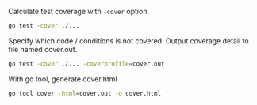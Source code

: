 Calculate test coverage with `-cover` option.

```bash
go test -cover ./...
```

Specify which code / conditions is not covered.
Output coverage detail to file named cover.out.
```bash
go test -cover ./... -coverprofile=cover.out
```

With go tool, generate cover.html
```bash
go tool cover -html=cover.out -o cover.html
```
